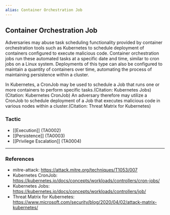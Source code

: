 ```yaml
---
alias: Container Orchestration Job
---
```


## Container Orchestration Job

Adversaries may abuse task scheduling functionality provided by container orchestration tools such as Kubernetes to schedule deployment of containers configured to execute malicious code. Container orchestration jobs run these automated tasks at a specific date and time, similar to cron jobs on a Linux system. Deployments of this type can also be configured to maintain a quantity of containers over time, automating the process of maintaining persistence within a cluster.

In Kubernetes, a CronJob may be used to schedule a Job that runs one or more containers to perform specific tasks.(Citation: Kubernetes Jobs)(Citation: Kubernetes CronJob) An adversary therefore may utilize a CronJob to schedule deployment of a Job that executes malicious code in various nodes within a cluster.(Citation: Threat Matrix for Kubernetes)


### Tactic

- [[Execution]] (TA0002)
- [[Persistence]] (TA0003)
- [[Privilege Escalation]] (TA0004)


---
### References

- mitre-attack: https://attack.mitre.org/techniques/T1053/007
- Kubernetes CronJob: https://kubernetes.io/docs/concepts/workloads/controllers/cron-jobs/
- Kubernetes Jobs: https://kubernetes.io/docs/concepts/workloads/controllers/job/
- Threat Matrix for Kubernetes: https://www.microsoft.com/security/blog/2020/04/02/attack-matrix-kubernetes/

